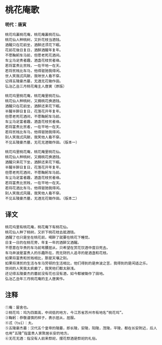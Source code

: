 桃花庵歌
==
**明代：唐寅**

    桃花坞裏桃花庵，桃花庵裏桃花仙。
    桃花仙人种桃树，又折花枝当酒钱。
    酒醒只在花前坐，酒醉还须花下眠。
    花前花後日复日，酒醉酒醒年复年。
    不愿鞠躬车马前，但愿老死花酒间。
    车尘马足贵者趣，酒盏花枝贫者缘。
    若将富贵比贫贱，一在平地一在天。
    若将贫贱比车马，他得驱驰我得闲。
    世人笑我忒风颠，我咲世人看不穿。
    记得五陵豪杰墓，无酒无花锄作田。
    弘治乙丑三月桃花庵主人唐寅（原版）

    桃花坞里桃花庵，桃花庵里桃花仙。
    桃花仙人种桃树，又摘桃花换酒钱。
    酒醒只在花前坐，酒醉还来花下眠。
    半醒半醉日复日，花落花开年复年。
    但愿老死花酒间，不愿鞠躬车马前。
    车尘马足富者趣，酒盏花枝贫者缘。
    若将富贵比贫者，一在平地一在天。
    若将贫贱比车马，他得驱驰我得闲。
    别人笑我忒风颠，我笑他人看不穿。
    不见五陵豪杰墓，无花无酒锄作田。（版本一）

    桃花坞里桃花庵，桃花庵里桃花仙。
    桃花仙人种桃树，又摘桃花换酒钱。
    酒醒只来花下坐，酒醉还来花下眠。
    半醒半醉日复日，花落花开年复年。
    但愿老死花酒间，不愿鞠躬车马前。
    车尘马足富者趣，酒盏花枝贫者缘。
    若将富贵比贫贱，一在平地一在天。
    若将花酒比车马，他得驱驰我得闲。
    别人笑我忒风骚，我笑他人看不穿。
    不见五陵豪杰墓，无酒无花锄作田。（版本二）

译文
--
    桃花坞里有桃花庵，桃花庵下有桃花仙。
    桃花仙人种了桃树，又折下桃花枝去抵酒钱。
    酒醒了也只是坐在桃花前，喝醉了就要在桃花下睡觉。
    日复一日的在桃花旁，年复一年的酒醉又酒醒。
    不愿意在华贵的车马前弯腰屈从，只希望在赏花饮酒中度日死去。
    车马奔波是富贵人的乐趣所在，而无财的人追寻的是酒盏和花枝。
    如果将富贵和贫贱相比，那是天壤之别。
    如果将清贫的生活与车马劳顿的生活相比，他们得到的是奔波之苦，我得到的是闲适之乐。
    世间的人笑我太疯癫了，我笑他们都太肤浅。
    还记得五陵豪杰的墓前没有花也没有酒，如今都被锄作了田地。
    弘治乙丑年三月桃花庵的主人唐寅作。

注释
--
    ①庵：屋舍也。
    ②桃花坞：坞为四面高，中间低的地方，今江苏省苏州市有地名“桃花坞”。
    ③鞠躬：恭敬谨慎的样子，表示屈从，屈服。
    ④忒（tuī）：太。
    ⑤五陵豪杰墓：汉代五个皇帝的陵墓，即长陵，安陵，阳陵，茂陵，平陵，都在长安附近，后人也用“五陵”指富贵人家聚居长安的地方。
    ⑥无花无酒：指没有人前来祭祀，摆花祭酒是祭祀的礼俗。